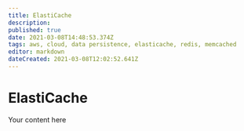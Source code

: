 ```yaml
---
title: ElastiCache
description: 
published: true
date: 2021-03-08T14:48:53.374Z
tags: aws, cloud, data persistence, elasticache, redis, memcached
editor: markdown
dateCreated: 2021-03-08T12:02:52.641Z
---
```


# ElastiCache
Your content here